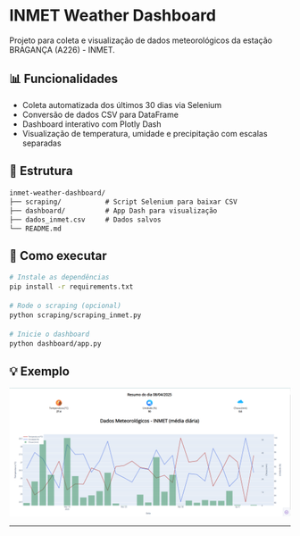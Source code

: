 # INMET Weather Dashboard

Projeto para coleta e visualização de dados meteorológicos da estação BRAGANÇA (A226) - INMET.

## 📊 Funcionalidades

- Coleta automatizada dos últimos 30 dias via Selenium
- Conversão de dados CSV para DataFrame
- Dashboard interativo com Plotly Dash
- Visualização de temperatura, umidade e precipitação com escalas separadas

## 📁 Estrutura

```
inmet-weather-dashboard/
├── scraping/           # Script Selenium para baixar CSV
├── dashboard/          # App Dash para visualização
├── dados_inmet.csv     # Dados salvos
└── README.md
```

## 🚀 Como executar

```bash
# Instale as dependências
pip install -r requirements.txt

# Rode o scraping (opcional)
python scraping/scraping_inmet.py

# Inicie o dashboard
python dashboard/app.py
```

## 💡 Exemplo

![screenshot](docs/dashboard_example.png)

---